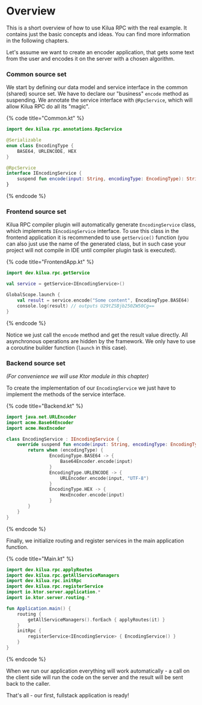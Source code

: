 # Overview

This is a short overview of how to use Kilua RPC with the real example. It contains just the basic concepts and ideas. You can find more information in the following chapters.

Let's assume we want to create an encoder application, that gets some text from the user and encodes it on the server with a chosen algorithm.

### Common source set

We start by defining our data model and service interface in the common (shared) source set. We have to declare our "business" `encode` method as suspending. We annotate the service interface with `@RpcService`, which will allow Kilua RPC do all its "magic".

{% code title="Common.kt" %}
```kotlin
import dev.kilua.rpc.annotations.RpcService

@Serializable
enum class EncodingType {
    BASE64, URLENCODE, HEX
}

@RpcService
interface IEncodingService {
    suspend fun encode(input: String, encodingType: EncodingType): String
}
```
{% endcode %}

### Frontend source set

Kilua RPC compiler plugin will automatically generate `EncodingService` class, which implements `IEncodingService` interface. To use this class in the frontend application it is recommended to use `getService()` function (you can also just use the name of the generated class, but in such case your project will not compile in IDE until compiler plugin task is executed).

{% code title="FrontendApp.kt" %}
```kotlin
import dev.kilua.rpc.getService

val service = getService<IEncodingService>()

GlobalScope.launch {
    val result = service.encode("Some content", EncodingType.BASE64)
    console.log(result) // outputs U29tZSBjb250ZW50Cg==
}
```
{% endcode %}

Notice we just call the `encode` method and get the result value directly. All asynchronous operations are hidden by the framework. We only have to use a coroutine builder function (`launch` in this case).

### Backend source set

_(For convenience we will use Ktor module in this chapter)_

To create the implementation of our `EncodingService` we just have to implement the methods of the service interface.

{% code title="Backend.kt" %}
```kotlin
import java.net.URLEncoder
import acme.Base64Encoder
import acme.HexEncoder

class EncodingService : IEncodingService {
    override suspend fun encode(input: String, encodingType: EncodingType): String {
        return when (encodingType) {
                EncodingType.BASE64 -> {
                    Base64Encoder.encode(input)
                }
                EncodingType.URLENCODE -> {
                    URLEncoder.encode(input, "UTF-8")
                }
                EncodingType.HEX -> {
                    HexEncoder.encode(input)
                }
        }
    }
}
```
{% endcode %}

Finally, we initialize routing and register services in the main application function.

{% code title="Main.kt" %}
```kotlin
import dev.kilua.rpc.applyRoutes
import dev.kilua.rpc.getAllServiceManagers
import dev.kilua.rpc.initRpc
import dev.kilua.rpc.registerService
import io.ktor.server.application.*
import io.ktor.server.routing.*

fun Application.main() {
    routing {
        getAllServiceManagers().forEach { applyRoutes(it) }
    }
    initRpc {
        registerService<IEncodingService> { EncodingService() }
    }
}

```
{% endcode %}

When we run our application everything will work automatically - a call on the client side will run the code on the server and the result will be sent back to the caller.

That's all - our first, fullstack application is ready!
